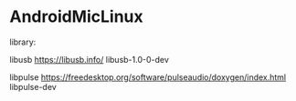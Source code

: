 # AndroidMicLinux
 
library:

libusb
https://libusb.info/
libusb-1.0-0-dev

libpulse
https://freedesktop.org/software/pulseaudio/doxygen/index.html libpulse-dev